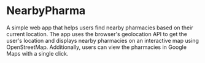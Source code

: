 # NearbyPharma
A simple web app that helps users find nearby pharmacies based on their current location. The app uses the browser's geolocation API to get the user's location and displays nearby pharmacies on an interactive map using OpenStreetMap. Additionally, users can view the pharmacies in Google Maps with a single click. 
